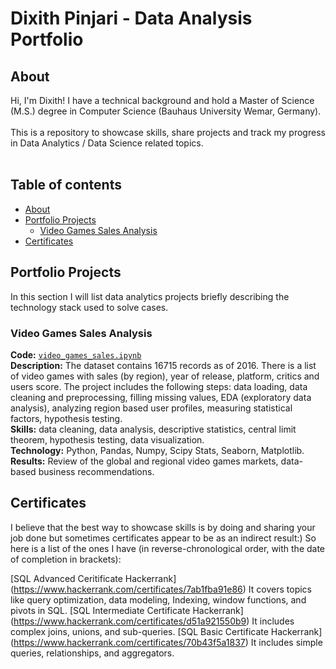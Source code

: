 # Dixith Pinjari - Data Analysis Portfolio 

## About

Hi, I'm Dixith! I have a technical background and hold a Master of Science (M.S.) degree in Computer Science (Bauhaus University Wemar, Germany).    
<br>
This is a repository to showcase skills, share projects and track my progress in Data Analytics / Data Science related topics.  
<br>
  

## Table of contents
- [About](#about)
- [Portfolio Projects](#portfolio-projects)
	+ [Video Games Sales Analysis](#video_games_sales)
- [Certificates](#certificates)


## Portfolio Projects
In this section I will list data analytics projects briefly describing the technology stack used to solve cases.

### Video Games Sales Analysis
**Code:** [`video_games_sales.ipynb`](https://github.com/dixith249/portfolio/blob/main/video_games_sales.ipynb)    
**Description:** The dataset contains 16715 records as of 2016. There is a list of video games with sales (by region), year of release, platform, critics and users score. The project includes the following steps: data loading, data cleaning and preprocessing, filling missing values, EDA (exploratory data analysis), analyzing region based user profiles, measuring statistical factors, hypothesis testing.  
**Skills:** data cleaning, data analysis, descriptive statistics, central limit theorem, hypothesis testing, data visualization.  
**Technology:** Python, Pandas, Numpy, Scipy Stats, Seaborn, Matplotlib.  
**Results:** Review of the global and regional video games markets, data-based business recommendations.  

## Certificates

I believe that the best way to showcase skills is by doing and sharing your job done but sometimes certificates appear to be as an indirect result:) So here is a list of the ones I have (in reverse-chronological order, with the date of completion in brackets):

[SQL Advanced Ceritificate Hackerrank] (https://www.hackerrank.com/certificates/7ab1fba91e86) It covers topics like query optimization, data modeling, Indexing, window functions, and pivots in SQL.
[SQL Intermediate Certificate Hackerrank] (https://www.hackerrank.com/certificates/d51a921550b9) It includes complex joins, unions, and sub-queries.
[SQL Basic Certificate Hackerrank] (https://www.hackerrank.com/certificates/70b43f5a1837) It includes simple queries, relationships, and aggregators.


